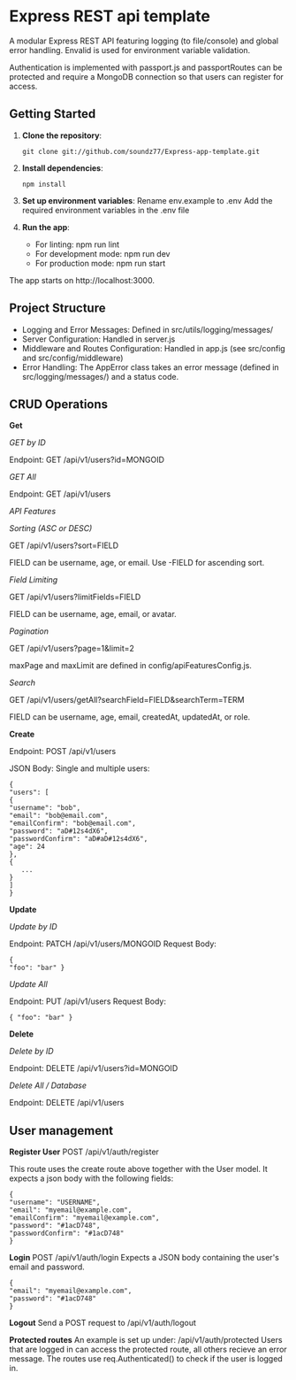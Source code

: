 # Express REST api template

A modular Express REST API featuring logging (to file/console) and global error handling. Envalid is used for environment variable validation.

Authentication is implemented with passport.js and passportRoutes can be protected and require a MongoDB connection so that users can register for access.

## Getting Started

1. **Clone the repository**:
   ```
   git clone git://github.com/soundz77/Express-app-template.git
   ```
2. **Install dependencies**:

   ```
   npm install
   ```

3. **Set up environment variables**:
   Rename env.example to .env
   Add the required environment variables in the .env file

4. **Run the app**:
   - For linting: npm run lint
   - For development mode: npm run dev
   - For production mode: npm run start

The app starts on http://localhost:3000.

## Project Structure

- Logging and Error Messages: Defined in src/utils/logging/messages/
- Server Configuration: Handled in server.js
- Middleware and Routes Configuration: Handled in app.js (see src/config and src/config/middleware)
- Error Handling: The AppError class takes an error message (defined in src/logging/messages/) and a status code.

## CRUD Operations

**Get**

_GET by ID_

Endpoint: GET /api/v1/users?id=MONGOID

_GET All_

Endpoint: GET /api/v1/users

_API Features_

_Sorting (ASC or DESC)_

GET /api/v1/users?sort=FIELD

FIELD can be username, age, or email. Use -FIELD for ascending sort.

_Field Limiting_

GET /api/v1/users?limitFields=FIELD

FIELD can be username, age, email, or avatar.

_Pagination_

GET /api/v1/users?page=1&limit=2

maxPage and maxLimit are defined in config/apiFeaturesConfig.js.

_Search_

GET /api/v1/users/getAll?searchField=FIELD&searchTerm=TERM

FIELD can be username, age, email, createdAt, updatedAt, or role.

**Create**

Endpoint: POST /api/v1/users

JSON Body:
Single and multiple users:

```
{
"users": [
{
"username": "bob",
"email": "bob@email.com",
"emailConfirm": "bob@email.com",
"password": "aD#12s4dX6",
"passwordConfirm": "aD#aD#12s4dX6",
"age": 24
},
{
   ...
}
]
}
```

**Update**

_Update by ID_

Endpoint: PATCH /api/v1/users/MONGOID
Request Body:

```
{
"foo": "bar" }
```

_Update All_

Endpoint: PUT /api/v1/users
Request Body:

```
{ "foo": "bar" }
```

**Delete**

_Delete by ID_

Endpoint: DELETE /api/v1/users?id=MONGOID

_Delete All / Database_

Endpoint: DELETE /api/v1/users

## User management

**Register User**
POST /api/v1/auth/register

This route uses the create route above together with the User model.
It expects a json body with the following fields:

```
{
"username": "USERNAME",
"email": "myemail@example.com",
"emailConfirm": "myemail@example.com",
"password": "#1acD748",
"passwordConfirm": "#1acD748"
}
```

**Login**
POST /api/v1/auth/login
Expects a JSON body containing the user's email and password.

```
{
"email": "myemail@example.com",
"password": "#1acD748"
}
```

**Logout**
Send a POST request to /api/v1/auth/logout

**Protected routes**
An example is set up under: /api/v1/auth/protected
Users that are logged in can access the protected route, all others recieve an error message.
The routes use req.Authenticated() to check if the user is logged in.
